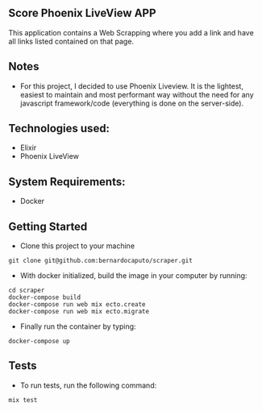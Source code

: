 ## Score Phoenix LiveView APP

This application contains a Web Scrapping where you add a link and have all links listed contained on that page.

## Notes
  - For this project, I decided to use Phoenix Liveview. It is the lightest, easiest to maintain and most performant way without the need for any javascript framework/code (everything is done on the server-side).



## Technologies used:
  - Elixir
  - Phoenix LiveView

## System Requirements:
  - Docker

## Getting Started
  - Clone this project to your machine

```
git clone git@github.com:bernardocaputo/scraper.git
```

  - With docker initialized, build the image in your computer by running: 
```
cd scraper
docker-compose build
docker-compose run web mix ecto.create
docker-compose run web mix ecto.migrate
```

  - Finally run the container by typing:
```
docker-compose up
```

## Tests
  - To run tests, run the following command:

```
mix test
```
